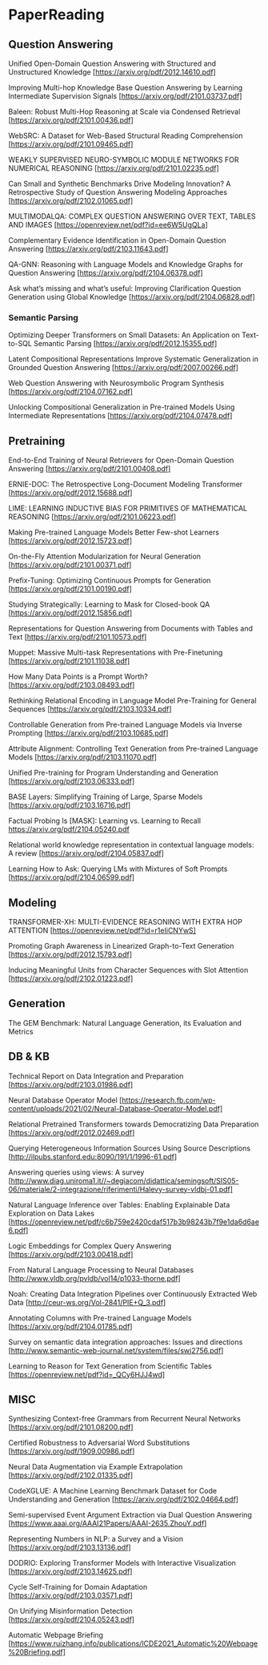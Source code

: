 # PaperReading
## Question Answering
Unified Open-Domain Question Answering with Structured and Unstructured Knowledge [https://arxiv.org/pdf/2012.14610.pdf]

Improving Multi-hop Knowledge Base Question Answering by Learning Intermediate Supervision Signals [https://arxiv.org/pdf/2101.03737.pdf]

Baleen: Robust Multi-Hop Reasoning at Scale via Condensed Retrieval [https://arxiv.org/pdf/2101.00436.pdf]

WebSRC: A Dataset for Web-Based Structural Reading Comprehension [https://arxiv.org/pdf/2101.09465.pdf]

WEAKLY SUPERVISED NEURO-SYMBOLIC MODULE NETWORKS FOR NUMERICAL REASONING [https://arxiv.org/pdf/2101.02235.pdf]

Can Small and Synthetic Benchmarks Drive Modeling Innovation? A Retrospective Study of Question Answering Modeling Approaches [https://arxiv.org/pdf/2102.01065.pdf]

MULTIMODALQA: COMPLEX QUESTION ANSWERING OVER TEXT, TABLES AND IMAGES [https://openreview.net/pdf?id=ee6W5UgQLa]

Complementary Evidence Identification in Open-Domain Question Answering [https://arxiv.org/pdf/2103.11643.pdf]

QA-GNN: Reasoning with Language Models and Knowledge Graphs for Question Answering [https://arxiv.org/pdf/2104.06378.pdf]

Ask what’s missing and what’s useful: Improving Clarification Question Generation using Global Knowledge [https://arxiv.org/pdf/2104.06828.pdf]

### Semantic Parsing
Optimizing Deeper Transformers on Small Datasets: An Application on Text-to-SQL Semantic Parsing [https://arxiv.org/pdf/2012.15355.pdf]

Latent Compositional Representations Improve Systematic Generalization in Grounded Question Answering [https://arxiv.org/pdf/2007.00266.pdf]

Web Question Answering with Neurosymbolic Program Synthesis [https://arxiv.org/pdf/2104.07162.pdf]

Unlocking Compositional Generalization in Pre-trained Models Using Intermediate Representations [https://arxiv.org/pdf/2104.07478.pdf]


## Pretraining
End-to-End Training of Neural Retrievers for Open-Domain Question Answering [https://arxiv.org/pdf/2101.00408.pdf]

ERNIE-DOC: The Retrospective Long-Document Modeling Transformer [https://arxiv.org/pdf/2012.15688.pdf]

LIME: LEARNING INDUCTIVE BIAS FOR PRIMITIVES OF MATHEMATICAL REASONING [https://arxiv.org/pdf/2101.06223.pdf]

Making Pre-trained Language Models Better Few-shot Learners [https://arxiv.org/pdf/2012.15723.pdf]

On-the-Fly Attention Modularization for Neural Generation [https://arxiv.org/pdf/2101.00371.pdf]

Prefix-Tuning: Optimizing Continuous Prompts for Generation [https://arxiv.org/pdf/2101.00190.pdf]

Studying Strategically: Learning to Mask for Closed-book QA [https://arxiv.org/pdf/2012.15856.pdf]

Representations for Question Answering from Documents with Tables and Text [https://arxiv.org/pdf/2101.10573.pdf]

Muppet: Massive Multi-task Representations with Pre-Finetuning [https://arxiv.org/pdf/2101.11038.pdf]

How Many Data Points is a Prompt Worth? [https://arxiv.org/pdf/2103.08493.pdf]

Rethinking Relational Encoding in Language Model Pre-Training for General Sequences [https://arxiv.org/pdf/2103.10334.pdf]

Controllable Generation from Pre-trained Language Models via Inverse Prompting [https://arxiv.org/pdf/2103.10685.pdf]

Attribute Alignment: Controlling Text Generation from Pre-trained Language Models [https://arxiv.org/pdf/2103.11070.pdf]

Unified Pre-training for Program Understanding and Generation [https://arxiv.org/pdf/2103.06333.pdf]

BASE Layers: Simplifying Training of Large, Sparse Models [https://arxiv.org/pdf/2103.16716.pdf]

Factual Probing Is [MASK]: Learning vs. Learning to Recall https://arxiv.org/pdf/2104.05240.pdf

Relational world knowledge representation in contextual language models: A review [https://arxiv.org/pdf/2104.05837.pdf]

Learning How to Ask: Querying LMs with Mixtures of Soft Prompts [https://arxiv.org/pdf/2104.06599.pdf]

## Modeling
TRANSFORMER-XH: MULTI-EVIDENCE REASONING WITH EXTRA HOP ATTENTION [https://openreview.net/pdf?id=r1eIiCNYwS]

Promoting Graph Awareness in Linearized Graph-to-Text Generation [https://arxiv.org/pdf/2012.15793.pdf]

Inducing Meaningful Units from Character Sequences with Slot Attention [https://arxiv.org/pdf/2102.01223.pdf]

## Generation
The GEM Benchmark: Natural Language Generation, its Evaluation and Metrics

## DB & KB
Technical Report on Data Integration and Preparation [https://arxiv.org/pdf/2103.01986.pdf]

Neural Database Operator Model [https://research.fb.com/wp-content/uploads/2021/02/Neural-Database-Operator-Model.pdf]

Relational Pretrained Transformers towards Democratizing Data Preparation [https://arxiv.org/pdf/2012.02469.pdf]

Querying Heterogeneous Information Sources Using Source Descriptions [http://ilpubs.stanford.edu:8090/191/1/1996-61.pdf]

Answering queries using views: A survey [http://www.diag.uniroma1.it//~degiacom/didattica/semingsoft/SIS05-06/materiale/2-integrazione/riferimenti/Halevy-survey-vldbj-01.pdf]

Natural Language Inference over Tables: Enabling Explainable Data Exploration on Data Lakes [https://openreview.net/pdf/c6b759e2420cdaf517b3b98243b7f9e1da6d6ae6.pdf]

Logic Embeddings for Complex Query Answering [https://arxiv.org/pdf/2103.00418.pdf]

From Natural Language Processing to Neural Databases [http://www.vldb.org/pvldb/vol14/p1033-thorne.pdf]

Noah: Creating Data Integration Pipelines over Continuously Extracted Web Data [http://ceur-ws.org/Vol-2841/PIE+Q_3.pdf]

Annotating Columns with Pre-trained Language Models [https://arxiv.org/pdf/2104.01785.pdf]

Survey on semantic data integration approaches: Issues and directions [http://www.semantic-web-journal.net/system/files/swj2756.pdf]

Learning to Reason for Text Generation from Scientific Tables [https://openreview.net/pdf?id=_QCy6HJJ4wd]

## MISC
Synthesizing Context-free Grammars from Recurrent Neural Networks [https://arxiv.org/pdf/2101.08200.pdf]

Certified Robustness to Adversarial Word Substitutions [https://arxiv.org/pdf/1909.00986.pdf]

Neural Data Augmentation via Example Extrapolation [https://arxiv.org/pdf/2102.01335.pdf]

CodeXGLUE: A Machine Learning Benchmark Dataset for Code Understanding and Generation [https://arxiv.org/pdf/2102.04664.pdf]

Semi-supervised Event Argument Extraction via Dual Question Answering [https://www.aaai.org/AAAI21Papers/AAAI-2635.ZhouY.pdf]

Representing Numbers in NLP: a Survey and a Vision [https://arxiv.org/pdf/2103.13136.pdf]

DODRIO: Exploring Transformer Models with Interactive Visualization [https://arxiv.org/pdf/2103.14625.pdf]

Cycle Self-Training for Domain Adaptation [https://arxiv.org/pdf/2103.03571.pdf]

On Unifying Misinformation Detection [https://arxiv.org/pdf/2104.05243.pdf]

Automatic Webpage Briefing [https://www.ruizhang.info/publications/ICDE2021_Automatic%20Webpage%20Briefing.pdf]
